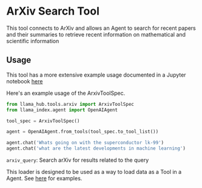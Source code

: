 # ArXiv Search Tool

This tool connects to ArXiv and allows an Agent to search for recent papers and their summaries to retrieve recent information on mathematical and scientific information

## Usage

This tool has a more extensive example usage documented in a Jupyter notebook [here](https://github.com/emptycrown/llama-hub/tree/main/llama_hub/tools/notebooks/arxiv.ipynb)

Here's an example usage of the ArxivToolSpec.

```python
from llama_hub.tools.arxiv import ArxivToolSpec
from llama_index.agent import OpenAIAgent

tool_spec = ArxivToolSpec()

agent = OpenAIAgent.from_tools(tool_spec.to_tool_list())

agent.chat('Whats going on with the superconductor lk-99')
agent.chat('what are the latest developments in machine learning')
```

`arxiv_query`: Search arXiv for results related to the query

This loader is designed to be used as a way to load data as a Tool in a Agent. See [here](https://github.com/emptycrown/llama-hub/tree/main) for examples.

